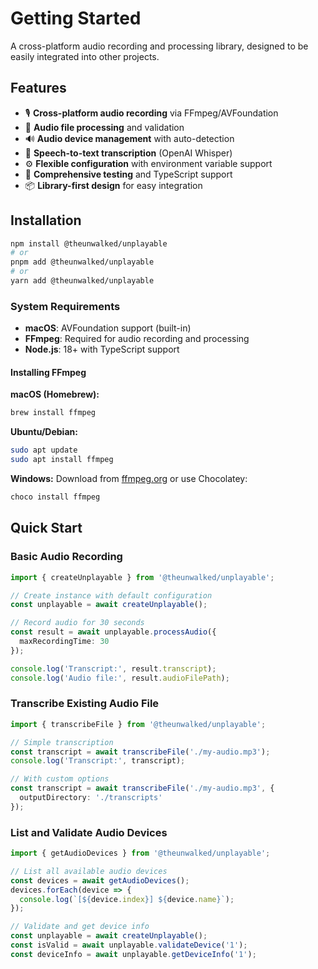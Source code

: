 # Getting Started

A cross-platform audio recording and processing library, designed to be easily integrated into other projects.

## Features

- 🎙️ **Cross-platform audio recording** via FFmpeg/AVFoundation
- 🎯 **Audio file processing** and validation
- 🔊 **Audio device management** with auto-detection
- 📝 **Speech-to-text transcription** (OpenAI Whisper)
- ⚙️ **Flexible configuration** with environment variable support
- 🧪 **Comprehensive testing** and TypeScript support
- 📦 **Library-first design** for easy integration

## Installation

```bash
npm install @theunwalked/unplayable
# or
pnpm add @theunwalked/unplayable
# or
yarn add @theunwalked/unplayable
```

### System Requirements

- **macOS**: AVFoundation support (built-in)
- **FFmpeg**: Required for audio recording and processing
- **Node.js**: 18+ with TypeScript support

#### Installing FFmpeg

**macOS (Homebrew):**
```bash
brew install ffmpeg
```

**Ubuntu/Debian:**
```bash
sudo apt update
sudo apt install ffmpeg
```

**Windows:**
Download from [ffmpeg.org](https://ffmpeg.org/download.html) or use Chocolatey:
```bash
choco install ffmpeg
```

## Quick Start

### Basic Audio Recording

```typescript
import { createUnplayable } from '@theunwalked/unplayable';

// Create instance with default configuration
const unplayable = await createUnplayable();

// Record audio for 30 seconds
const result = await unplayable.processAudio({
  maxRecordingTime: 30
});

console.log('Transcript:', result.transcript);
console.log('Audio file:', result.audioFilePath);
```

### Transcribe Existing Audio File

```typescript
import { transcribeFile } from '@theunwalked/unplayable';

// Simple transcription
const transcript = await transcribeFile('./my-audio.mp3');
console.log('Transcript:', transcript);

// With custom options
const transcript = await transcribeFile('./my-audio.mp3', {
  outputDirectory: './transcripts'
});
```

### List and Validate Audio Devices

```typescript
import { getAudioDevices } from '@theunwalked/unplayable';

// List all available audio devices
const devices = await getAudioDevices();
devices.forEach(device => {
  console.log(`[${device.index}] ${device.name}`);
});

// Validate and get device info
const unplayable = await createUnplayable();
const isValid = await unplayable.validateDevice('1');
const deviceInfo = await unplayable.getDeviceInfo('1');
``` 